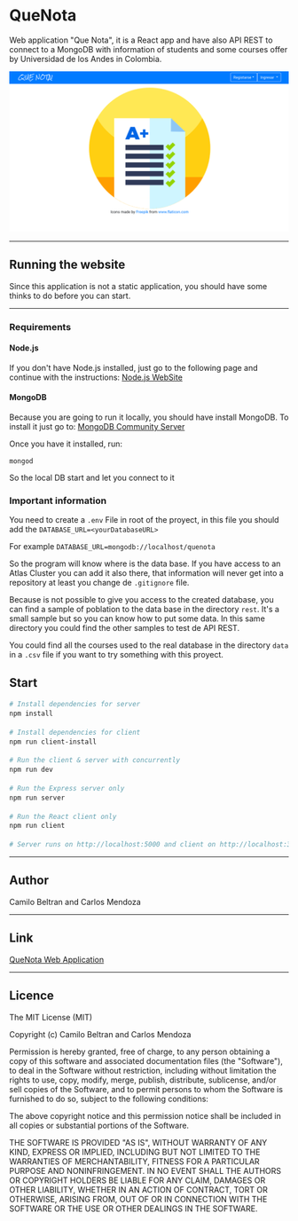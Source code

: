# QueNota

Web application "Que Nota", it is a React app and have also API REST to connect to a MongoDB with information of students and some courses offer by Universidad de los Andes in Colombia.

![screenShotQueNota](https://raw.githubusercontent.com/cabeltran10/quenota-web-dev/master/img/queNota.png)

<hr>

## Running the website

Since this application is not a static application, you should have some thinks to do before you can start.

<hr>

### Requirements

#### Node.js

If you don't have Node.js installed, just go to the following page and continue with the instructions: <a href="https://nodejs.org/es/download/"> Node.js WebSite </a>

#### MongoDB

Because you are going to run it locally, you should have install MongoDB. To install it just go to: <a href="https://www.mongodb.com/download-center/community">MongoDB Community Server</a>

Once you have it installed, run:

```
mongod
```

So the local DB start and let you connect to it

### Important information

You need to create a
`.env`
File in root of the proyect, in this file you should add the
`DATABASE_URL=<yourDatabaseURL>`

For example `DATABASE_URL=mongodb://localhost/quenota`

So the program will know where is the data base. If you have access to an Atlas Cluster you can add it also there, that information will never get into a repository at least you change de `.gitignore` file.

Because is not possible to give you access to the created database, you can find a sample of poblation to the data base in the directory `rest`. It's a small sample but so you can know how to put some data. In this same directory you could find the other samples to test de API REST.

You could find all the courses used to the real database in the directory `data` in a `.csv` file if you want to try something with this proyect.

## Start

```bash
# Install dependencies for server
npm install

# Install dependencies for client
npm run client-install

# Run the client & server with concurrently
npm run dev

# Run the Express server only
npm run server

# Run the React client only
npm run client

# Server runs on http://localhost:5000 and client on http://localhost:3000
```

<hr>

## Author

Camilo Beltran and Carlos Mendoza

<hr>

## Link

<a href="https://quenota-web-dev.herokuapp.com/">QueNota Web Application</a>

<hr>

<h2>Licence</h2>
<p>The MIT License (MIT)</p>
<p>Copyright (c) Camilo Beltran and Carlos Mendoza</p>
<p>Permission is hereby granted, free of charge, to any person obtaining a copy of this software and associated documentation files (the "Software"), to deal in the Software without restriction, including without limitation the rights to use, copy, modify, merge, publish, distribute, sublicense, and/or sell copies of the Software, and to permit persons to whom the Software is furnished to do so, subject to the following conditions:</p>
<p>The above copyright notice and this permission notice shall be included in all copies or substantial portions of the Software.</p>
<p>THE SOFTWARE IS PROVIDED "AS IS", WITHOUT WARRANTY OF ANY KIND, EXPRESS OR IMPLIED, INCLUDING BUT NOT LIMITED TO THE WARRANTIES OF MERCHANTABILITY, FITNESS FOR A PARTICULAR PURPOSE AND NONINFRINGEMENT. IN NO EVENT SHALL THE AUTHORS OR COPYRIGHT HOLDERS BE LIABLE FOR ANY CLAIM, DAMAGES OR OTHER LIABILITY, WHETHER IN AN ACTION OF CONTRACT, TORT OR OTHERWISE, ARISING FROM, OUT OF OR IN CONNECTION WITH THE SOFTWARE OR THE USE OR OTHER DEALINGS IN THE SOFTWARE.</p>
